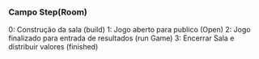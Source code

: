 ### Campo Step(Room)
0: Construção da sala (build)
1: Jogo aberto para publico (Open)
2: Jogo finalizado para entrada de resultados (run Game)
3: Encerrar Sala e distribuir valores (finished)